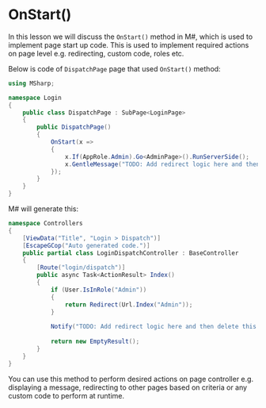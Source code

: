 # OnStart()

In this lesson we will discuss the `OnStart()` method in M#, which is used to implement page start up code. This is used to implement required actions on page level e.g. redirecting, custom code, roles etc.

Below is code of `DispatchPage` page that used `OnStart()` method:

```csharp
using MSharp;

namespace Login
{
    public class DispatchPage : SubPage<LoginPage>
    {
        public DispatchPage()
        {
            OnStart(x =>
            {
                x.If(AppRole.Admin).Go<AdminPage>().RunServerSide();
                x.GentleMessage("TODO: Add redirect logic here and then delete this activity!");
            });
        }
    }
}
```

M# will generate this:

```csharp
namespace Controllers
{
    [ViewData("Title", "Login > Dispatch")]
    [EscapeGCop("Auto generated code.")]
    public partial class LoginDispatchController : BaseController
    {
        [Route("login/dispatch")]
        public async Task<ActionResult> Index()
        {
            if (User.IsInRole("Admin"))
            {
                return Redirect(Url.Index("Admin"));
            }
            
            Notify("TODO: Add redirect logic here and then delete this activity!", obstruct: false);
            
            return new EmptyResult();
        }
    }
}
```

You can use this method to perform desired actions on page controller e.g. displaying a message, redirecting to other pages based on criteria or any custom code to perform at runtime.